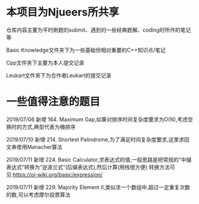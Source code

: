 # 本项目为Njueers所共享

仓库内容主要为平时刷题的submit、遇到的一些经典题解、coding时所作的笔记等

Basic Knowledge文件夹下为一些基础但相对重要的C++知识点/笔记

Cpp文件夹下主要为本人提交记录

Leukart文件夹下为合作者Leukart的提交记录


# 一些值得注意的题目

2019/07/06 新增 164. Maximum Gap,如果对排序时间复杂度要求为O(N),考虑空换时的方式,典型代表为桶排序

2019/07/10 新增 214. Shortest Palindrome,为了满足时间复杂度要求,这里求回文串使用Manacher算法

2019/07/11 新增 224. Basic Calculator,求表达式的值,一般思路是把常规的“中缀表达式”转换为“逆波兰式”(后缀表达式),然后计算(用栈很方便)
转换方法可见:https://oi-wiki.org/basic/expression/

2019/07/11 新增 229. Majority Element II,类似求一个数组中,超过一定重复次数的数,可以考虑摩尔投票算法

